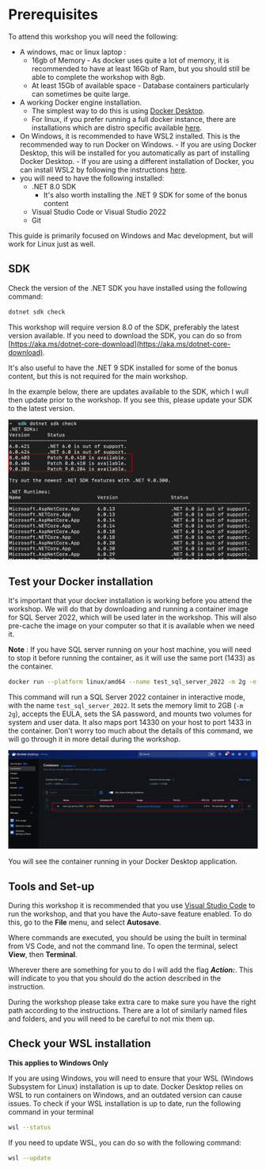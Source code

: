# Prerequisites

To attend this workshop you will need the following:

- A windows, mac or linux laptop :
    - 16gb of Memory - As docker uses quite a lot of memory, it is recommended to have at least 16Gb of Ram, but you should still be able to complete the workshop with 8gb.
    - At least 15Gb of available space - Database containers particularly can sometimes be quite large.
- A working Docker engine installation. 
    - The simplest way to do this is using [Docker Desktop](https://docs.docker.com/get-docker/).
    - For linux, if you prefer running a full docker instance, there are installations which are distro specific available [here](https://docs.docker.com/desktop/linux/install/).
- On Windows, it is recommended to have WSL2 installed. This is the recommended way to run Docker on Windows. 
        - If you are using Docker Desktop, this will be installed for you automatically as part of installing Docker Desktop.
        - If you are using a different installation of Docker, you can install WSL2 by following the instructions [here](https://docs.microsoft.com/en-us/windows/wsl/install).
- you will need to have the following installed:
    - .NET 8.0 SDK
        - It's also worth installing the .NET 9 SDK for some of the bonus content
    - Visual Studio Code or Visual Studio 2022
    - Git

This guide is primarily focused on Windows and Mac development, but will work for Linux just as well. 

## SDK

Check the version of the .NET SDK you have installed using the following command:

```bash
dotnet sdk check
```

This workshop will require version 8.0 of the SDK, preferably the latest version available. If you need to download the SDK, you can do so from [https://aka.ms/dotnet-core-download](https://aka.ms/dotnet-core-download).

It's also useful to have the .NET 9 SDK installed for some of the bonus content, but this is not required for the main workshop.

In the example below, there are updates available to the SDK, which I wull then update prior to the workshop. If you see this, please update your SDK to the latest version.

![sdk-check](/media/1_sdk_check.png)


## Test your Docker installation

It's important that your docker installation is working before you attend the workshop. We will do that by downloading and running a container image for SQL Server 2022, which will be used later in the workshop. This will also pre-cache the image on your computer so that it is available when we need it.

**Note** : If you have SQL server running on your host machine, you will need to stop it before running the container, as it will use the same port (1433) as the container.

```bash
docker run --platform linux/amd64 --name test_sql_server_2022 -m 2g -e 'ACCEPT_EULA=Y' -e 'MSSQL_SA_PASSWORD=SQL_password123' -v dev_sql_system_22:/var/opt/mssql -v dev_sql_user_22:/var/opt/sqlserver -p 14330:1433 mcr.microsoft.com/mssql/server:2022-latest
```

This command will run a SQL Server 2022 container in interactive mode, with the name `test_sql_server_2022`. It sets the memory limit to 2GB (`-m 2g`), accepts the EULA, sets the SA password, and mounts two volumes for system and user data. It also maps port 14330 on your host to port 1433 in the container. Don't worry too much about the details of this command, we will go through it in more detail during the workshop.

![Test Docker is running and you can start a SQL server](/media/Docker_Test.png)

You will see the container running in your Docker Desktop application. 

## Tools and Set-up

During this workshop it is recommended that you use [Visual Studio Code](https://code.visualstudio.com/) to run the workshop, and that you have the Auto-save feature enabled. To do this, go to the **File** menu, and select **Autosave**.

Where commands are executed, you should be using the built in terminal from VS Code, and not the command line. To open the terminal, select **View**, then **Terminal**.

Wherever there are something for you to do I will add the flag ***Action:***. This will indicate to you that you should do the action described in the instruction.

During the workshop please take extra care to make sure you have the right path according to the instructions. There are a lot of similarly named files and folders, and you will need to be careful to not mix them up.

## Check your WSL installation

**This applies to Windows Only**

If you are using Windows, you will need to ensure that your WSL (Windows Subsystem for Linux) installation is up to date. Docker Desktop relies on WSL to run containers on Windows, and an outdated version can cause issues. To check if your WSL installation is up to date, run the following command in your terminal

```bash 
wsl --status
```

If you need to update WSL, you can do so with the following command:

```bash 
wsl --update
```
